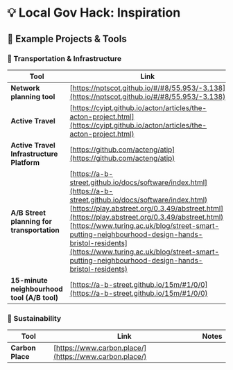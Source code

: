 # 💡 Local Gov Hack: Inspiration

## 🚀 Example Projects & Tools

### 🚌 Transportation & Infrastructure

| Tool | Link | Notes |
|------|------|-------|
| **Network planning tool** | [https://nptscot.github.io/#/#8/55.953/-3.138](https://nptscot.github.io/#/#8/55.953/-3.138) | |
| **Active Travel** | [https://cyipt.github.io/acton/articles/the-acton-project.html](https://cyipt.github.io/acton/articles/the-acton-project.html) | |
| **Active Travel Infrastructure Platform** | [https://github.com/acteng/atip](https://github.com/acteng/atip) | |
| **A/B Street planning for transportation** | [https://a-b-street.github.io/docs/software/index.html](https://a-b-street.github.io/docs/software/index.html)<br>[https://play.abstreet.org/0.3.49/abstreet.html](https://play.abstreet.org/0.3.49/abstreet.html)<br>[https://www.turing.ac.uk/blog/street-smart-putting-neighbourhood-design-hands-bristol-residents](https://www.turing.ac.uk/blog/street-smart-putting-neighbourhood-design-hands-bristol-residents) | |
| **15-minute neighbourhood tool (A/B tool)** | [https://a-b-street.github.io/15m/#1/0/0](https://a-b-street.github.io/15m/#1/0/0) | |

### 🌱 Sustainability

| Tool | Link | Notes |
|------|------|-------|
| **Carbon Place** | [https://www.carbon.place/](https://www.carbon.place/) | |
